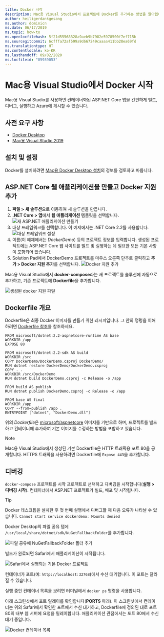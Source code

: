```yaml
---
title: Docker 시작
description: Mac용 Visual Studio에서 프로젝트에 Docker를 추가하는 방법을 알아봅니다.
author: heiligerdankgesang
ms.author: dominicn
ms.date: 06/17/2019
ms.topic: how-to
ms.openlocfilehash: 5f21d55568328a9aeb9b7982e5978500f7ef715b
ms.sourcegitcommit: 6cfffa72af599a9d667249caaaa411bb28ea69fd
ms.translationtype: HT
ms.contentlocale: ko-KR
ms.lasthandoff: 09/02/2020
ms.locfileid: "85939053"
---
```

# <a name="get-started-with-docker-in-visual-studio-for-mac"></a>Mac용 Visual Studio에서 Docker 시작

Mac용 Visual Studio를 사용하면 컨테이너화된 ASP.NET Core 앱을 간편하게 빌드, 디버그, 실행하고 Azure에 게시할 수 있습니다.

## <a name="prerequisites"></a>사전 요구 사항

* [Docker Desktop](https://hub.docker.com/editions/community/docker-ce-desktop-mac)
* [Mac용 Visual Studio 2019](https://visualstudio.microsoft.com/vs/mac)

## <a name="installation-and-setup"></a>설치 및 설정

Docker를 설치하려면 [Mac용 Docker Desktop 설치](https://docs.docker.com/docker-for-mac/install/)의 정보를 검토하고 따릅니다.

## <a name="creating-an-aspnet-core-web-application-and-adding-docker-support"></a>ASP.NET Core 웹 애플리케이션을 만들고 Docker 지원 추가

1. **파일 > 새 솔루션**으로 이동하여 새 솔루션을 만듭니다.
1. **.NET Core > 앱**에서 **웹 애플리케이션** 템플릿을 선택합니다. ![새 ASP.NET 애플리케이션 만들기](media/docker-quickstart-1.png)
1. 대상 프레임워크를 선택합니다. 이 예제에서는 .NET Core 2.2를 사용합니다. ![대상 프레임워크 설정](media/docker-quickstart-2.png)
1. 이름(이 예제에서는 _DockerDemo_) 등의 프로젝트 정보를 입력합니다. 생성된 프로젝트에는 ASP.NET Core 웹 사이트를 빌드 및 실행하는 데 필요한 모든 기본 사항이 포함되어 있습니다.
1. Solution Pad에서 DockerDemo 프로젝트를 마우스 오른쪽 단추로 클릭하고 **추가 > Docker 지원 추가**를 선택합니다. ![Docker 지원 추가](media/docker-quickstart-3.png)

Mac용 Visual Studio에서 **docker-compose**라는 새 프로젝트를 솔루션에 자동으로 추가하고, 기존 프로젝트에 **Dockerfile**을 추가합니다.

![생성된 docker 지원 파일](media/docker-quickstart-4.png)

## <a name="dockerfile-overview"></a>Dockerfile 개요

Dockerfile은 최종 Docker 이미지를 만들기 위한 레시피입니다. 그 안의 명령을 이해하려면 [Dockerfile 참조](https://docs.docker.com/engine/reference/builder/)를 참조하세요.

```
FROM microsoft/dotnet:2.2-aspnetcore-runtime AS base
WORKDIR /app
EXPOSE 80

FROM microsoft/dotnet:2.2-sdk AS build
WORKDIR /src
COPY DockerDemo/DockerDemo.csproj DockerDemo/
RUN dotnet restore DockerDemo/DockerDemo.csproj
COPY . .
WORKDIR /src/DockerDemo
RUN dotnet build DockerDemo.csproj -c Release -o /app

FROM build AS publish
RUN dotnet publish DockerDemo.csproj -c Release -o /app

FROM base AS final
WORKDIR /app
COPY --from=publish /app .
ENTRYPOINT ["dotnet", "DockerDemo.dll"]
```

위의 *Dockerfile*은 [microsoft/aspnetcore](https://hub.docker.com/r/microsoft/aspnetcore/) 이미지를 기반으로 하며, 프로젝트를 빌드하고 컨테이너에 추가하여 기본 이미지를 수정하는 방법을 포함하고 있습니다.

> [!NOTE]
> Mac용 Visual Studio에서 생성된 기본 Dockerfile은 HTTP 트래픽용 포트 80을 공개합니다. HTTPS 트래픽을 사용하려면 Dockerfile에 `Expose 443`을 추가합니다.

## <a name="debugging"></a>디버깅

`docker-compose` 프로젝트를 시작 프로젝트로 선택하고 디버깅을 시작합니다(**실행 > 디버깅 시작**). 컨테이너에서 ASP.NET 프로젝트가 빌드, 배포 및 시작됩니다.

> [!TIP]
> Docker 데스크톱을 설치한 후 첫 번째 실행에서 디버그할 때 다음 오류가 나타날 수 있습니다. `Cannot start service dockerdemo: Mounts denied`
>
> Docker Desktop의 파일 공유 탭에 `/usr/local/share/dotnet/sdk/NuGetFallbackFolder`를 추가합니다.
>
> ![파일 공유에 NuGetFallbackFolder 폴더 추가](media/docker-quickstart-5.png)

빌드가 완료되면 Safari에서 애플리케이션이 시작됩니다.

![Safari에서 실행되는 기본 Docker 프로젝트](media/docker-quickstart-6.png)

컨테이너가 포트(예: `http://localhost:32768`)에서 수신 대기합니다. 이 포트는 달라질 수 있습니다.

실행 중인 컨테이너 목록을 보려면 터미널에서 `docker ps` 명령을 사용합니다.

아래 스크린샷에서 포트 릴레이를 확인합니다(**PORTS** 아래). 이 스크린샷에서 컨테이너는 위의 Safari에서 확인한 포트에서 수신 대기하고, Dockerfile에 정의된 대로 포트 80의 내부 웹 서버에 요청을 릴레이합니다. 애플리케이션 관점에서는 포트 80에서 수신 대기 중입니다.

![Docker 컨테이너 목록](media/docker-quickstart-7.png)
